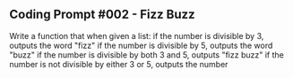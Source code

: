 ## Coding Prompt #002 - Fizz Buzz

Write a function that when given a list:
  if the number is divisible by 3, outputs the word "fizz"
  if the number is divisible by 5, outputs the word "buzz"
  if the number is divisible by both 3 and 5, outputs "fizz buzz"
  if the number is not divisible by either 3 or 5, outputs the number
